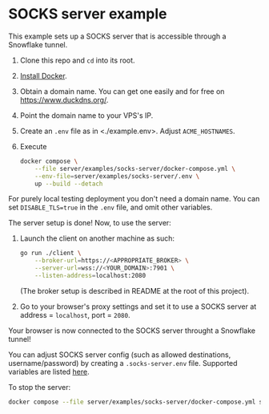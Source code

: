 # SOCKS server example

This example sets up a SOCKS server that
is accessible through a Snowflake tunnel.

1. Clone this repo and `cd` into its root.
2. [Install Docker](https://docs.docker.com/engine/install/).
3. Obtain a domain name.
    You can get one easily and for free on <https://www.duckdns.org/>.
4. Point the domain name to your VPS's IP.
5. Create an `.env` file as in <./example.env>.
    Adjust `ACME_HOSTNAMES`.
6. Execute

    ```bash
    docker compose \
        --file server/examples/socks-server/docker-compose.yml \
        --env-file=server/examples/socks-server/.env \
        up --build --detach
    ```

For purely local testing deployment you don't need a domain name.
You can set `DISABLE_TLS=true` in the `.env` file, and omit other variables.

The server setup is done! Now, to use the server:

1. Launch the client on another machine as such:

    ```bash
    go run ./client \
        --broker-url=https://<APPROPRIATE_BROKER> \
        --server-url=wss://<YOUR_DOMAIN>:7901 \
        --listen-address=localhost:2080
    ```

    (The broker setup is described in README at the root of this project).
2. Go to your browser's proxy settings and set it to use a SOCKS server
    at address = `localhost`, port = `2080`.

Your browser is now connected to the SOCKS server
throught a Snowflake tunnel!

You can adjust SOCKS server config
(such as allowed destinations, username/password)
by creating a `.socks-server.env` file.
Supported variables are listed [here](https://github.com/serjs/socks5-server?tab=readme-ov-file#list-of-supported-config-parameters).

To stop the server:

```bash
docker compose --file server/examples/socks-server/docker-compose.yml stop
```
